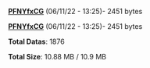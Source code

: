 [**PFNYfxCG**](/data/PFNYfxCG.txt) (06/11/22 - 13:25)- 2451 bytes

[**PFNYfxCG**](/data/PFNYfxCG.txt) (06/11/22 - 13:25)- 2451 bytes

**Total Datas**: 1876

**Total Size**: 10.88 MB / 10.9 MB